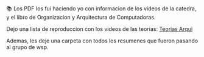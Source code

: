 📚 Los PDF los fui haciendo yo con informacion de los videos de la catedra, y el libro de Organizacion y Arquitectura de Computadoras.  

  
Dejo una lista de reproduccion con los videos de las teorias: [Teorias Arqui](https://www.youtube.com/playlist?list=PLh1hBGMP6WyXC58apj3NK2eSPEqk4c4iI)  
  
 
Ademas, les deje una carpeta con todos los resumenes que fueron pasando al grupo de wsp.

